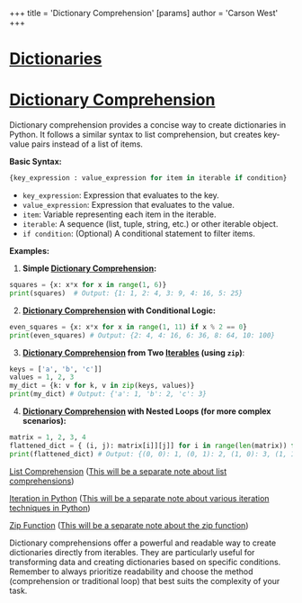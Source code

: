 +++
 title = 'Dictionary Comprehension'
[params]
	author = 'Carson West'
+++
# [Dictionaries](./../dictionaries/)
# [Dictionary Comprehension](./../dictionary-comprehension/) 
Dictionary comprehension provides a concise way to create dictionaries in Python.  It follows a similar syntax to list comprehension, but creates key-value pairs instead of a list of items.

**Basic Syntax:**

```python
{key_expression : value_expression for item in iterable if condition} 
```

* `key_expression`:  Expression that evaluates to the key.
* `value_expression`: Expression that evaluates to the value.
* `item`: Variable representing each item in the iterable.
* `iterable`:  A sequence (list, tuple, string, etc.) or other iterable object.
* `if condition`: (Optional) A conditional statement to filter items.


**Examples:**

1. **Simple [Dictionary Comprehension](./../dictionary-comprehension/):**

```python
squares = {x: x*x for x in range(1, 6)} 
print(squares)  # Output: {1: 1, 2: 4, 3: 9, 4: 16, 5: 25}
```

2. **[Dictionary Comprehension](./../dictionary-comprehension/) with Conditional Logic:**

```python
even_squares = {x: x*x for x in range(1, 11) if x % 2 == 0}
print(even_squares) # Output: {2: 4, 4: 16, 6: 36, 8: 64, 10: 100}
```

3. **[Dictionary Comprehension](./../dictionary-comprehension/) from Two [Iterables](./../iterables/) (using `zip`)**:

```python
keys = ['a', 'b', 'c']]
values = 1, 2, 3
my_dict = {k: v for k, v in zip(keys, values)}
print(my_dict) # Output: {'a': 1, 'b': 2, 'c': 3}

```

4. **[Dictionary Comprehension](./../dictionary-comprehension/) with Nested Loops (for more complex scenarios):**

```python
matrix = 1, 2, 3, 4
flattened_dict = { (i, j): matrix[i]][j]] for i in range(len(matrix)) for j in range(len(matrix[0]]))}
print(flattened_dict) # Output: {(0, 0): 1, (0, 1): 2, (1, 0): 3, (1, 1): 4}
```

[List Comprehension](./../list-comprehension/)  ([This will be a separate note about list comprehensions](./../this-will-be-a-separate-note-about-list-comprehensions/))

[Iteration in Python](./../iteration-in-python/) ([This will be a separate note about various iteration techniques in Python](./../this-will-be-a-separate-note-about-various-iteration-techniques-in-python/))

[Zip Function](./../zip-function/) ([This will be a separate note about the zip function](./../this-will-be-a-separate-note-about-the-zip-function/))

Dictionary comprehensions offer a powerful and readable way to create dictionaries directly from iterables. They are particularly useful for transforming data and creating dictionaries based on specific conditions.  Remember to always prioritize readability and choose the method (comprehension or traditional loop) that best suits the complexity of your task.

